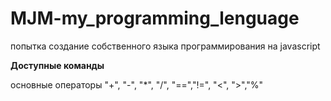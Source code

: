 # MJM-my_programming_lenguage
попытка создание собственного языка программирования на javascript <p>
<b>Доступные команды</b><p>
  основные операторы "+", "-", "*", "/", "==","!=", "<", ">","%" <p>
